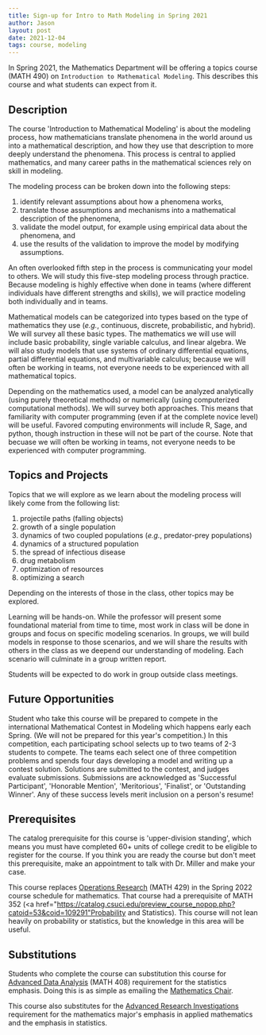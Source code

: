 ```yaml
---
title: Sign-up for Intro to Math Modeling in Spring 2021
author: Jason
layout: post
date: 2021-12-04
tags: course, modeling
---
```


In Spring 2021, the Mathematics Department will be offering a topics course (MATH 490) on `Introduction to Mathematical Modeling`.  This describes this course and what students can expect from it.

## Description ##

The course 'Introduction to Mathematical Modeling' is about the modeling process, how mathematicians translate phenomena in the world around us into a mathematical description, and how they use that description to more deeply understand the phenomena.  This process is central to applied mathematics, and many career paths in the mathematical sciences rely on skill in modeling.

The modeling process can be broken down into the following steps:

1. identify relevant assumptions about how a phenomena works,
2. translate those assumptions and mechanisms into a mathematical description of the phenomena,
3. validate the model output, for example using empirical data about the phenomena, and
4. use the results of the validation to improve the model by modifying assumptions.

An often overlooked fifth step in the process is communicating your model to others.  We will study this five-step modeling process through practice.  Because modeling is highly effective when done in teams (where different individuals have different strengths and skills), we will practice modeling both individually and in teams.

Mathematical models can be categorized into types based on the type of mathematics they use (*e.g.*, continuous, discrete, probabilistic, and hybrid).  We will survey all these basic types.  The mathematics we will use will include basic probability, single variable calculus, and linear algebra.  We will also study models that use systems of ordinary differential equations, partial differential equations, and multivariable calculus; because we will often be working in teams, not everyone needs to be experienced with all mathematical topics.

Depending on the mathematics used, a model can be analyzed analytically (using purely theoretical methods) or numerically (using computerized computational methods).  We will survey both approaches.  This means that familiarity with computer programming (even if at the complete novice level) will be useful.  Favored computing environments will include R, Sage, and python, though instruction in these will not be part of the course.  Note that becuase we will often be working in teams, not everyone needs to be experienced with computer programming.

## Topics and Projects ##

Topics that we will explore as we learn about the modeling process will likely come from the following list:

1. projectile paths (falling objects)
2. growth of a single population 
3. dynamics of two coupled populations (*e.g.*, predator-prey populations)
4. dynamics of a structured population
4. the spread of infectious disease
5. drug metabolism
6. optimization of resources
7. optimizing a search

Depending on the interests of those in the class, other topics may be explored.

Learning will be hands-on.  While the professor will present some foundational material from time to time, most work in class will be done in groups and focus on specific modeling scenarios.  In groups, we will build models in response to those scenarios, and we will share the results with others in the class as we deepend our understanding of modeling.  Each scenario will culminate in a group written report.

Students will be expected to do work in group outside class meetings.

## Future Opportunities ##

Student who take this course will be prepared to compete in the international Mathematical Contest in Modeling which happens early each Spring.  (We will not be prepared for this year's competition.)  In this competition, each participating school selects up to two teams of 2-3 students to compete.  The teams each select one of three competition problems and spends four days developing a model and writing up a contest solution.  Solutions are submitted to the contest, and judges evaluate submissions.  Submissions are acknowledged as 'Successful Participant', 'Honorable Mention', 'Meritorious', 'Finalist', or 'Outstanding Winner'.  Any of these success levels merit inclusion on a person's resume!

## Prerequisites ##

The catalog prerequisite for this course is 'upper-division standing', which means you must have completed 60+ units of college credit to be eligible to register for the course.  If you think you are ready the course but don't meet this prerequisite, make an appointment to talk with Dr. Miller and make your case.

This course replaces <a href="https://catalog.csuci.edu/preview_course_nopop.php?catoid=53&coid=109295">Operations Research</a> (MATH 429) in the Spring 2022 course schedule for mathematics.  That course had a prerequisite of MATH 352 (<a href="https://catalog.csuci.edu/preview_course_nopop.php?catoid=53&coid=109291"Probability and Statistics</a>).  This course will not lean heavily on probability or statistics, but the knowledge in this area will be useful.

## Substitutions ##

Students who complete the course can substitution this course for <a href="https://catalog.csuci.edu/preview_program.php?catoid=53&poid=12408&returnto=3950#">Advanced Data Analysis</a> (MATH 408) requirement for the statistics emphasis.  Doing this is as simple as emailing the <a href="mailto:geoffry.buhl@csuci.edu?subject=Request%20substitution%20of%20MATH%20490%20for%20MATH%20408&body=Dear%20Dr.%20Buhl,%0AI%20am%20taking%20MATH%20490%20this%20spring%20and%20I%20would%20like%20it%20to%20substitute%20for%20MATH%20108%20and%20understand%20that%20you%20can%20submit%20that%20substitution%20approval%20for%20me.%20%20I%20would%20like%20you%20to%20do%20so.%20%20%0AThank%20you,%20A%20Grateful%20Student&cc=jason.miller@csuci.edu">Mathematics Chair</a>.

This course also substitutes for the <a href="">Advanced Research Investigations</a> requirement for the mathematics major's emphasis in applied mathematics and the emphasis in statistics.

<!--
SYNTAX FOR IMAGES
* use services to create JPG and to create thumbnail that is 720px wide

[![ALT-TEXT](/assets/images/filename-thumbnail.jpg)](/assets/images/filename.jpg)
-->

<!--
SYNTAX FOR VIDEO
* convert MOV to mp4 using VLC

<video width="480" height="320" controls="controls">
  <source src="/assets/media/filename.m4v" type="video/mp4">
</video>
-->
